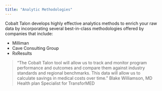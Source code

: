 ```yaml
---
title: "Analytic Methodologies"
---
```



Cobalt Talon develops highly effective analytics methods to enrich your raw data by incorporating several best-in-class methodologies offered by companies that include:
* Milliman
* Cave Consulting Group
* RxResults

>“The Cobalt Talon tool will allow us to track and monitor program performance and outcomes and compare them against industry standards and regional benchmarks. This data will allow us to calculate savings in medical costs over time.” 
Blake Williamson, MD Health plan Specialist for TransforMED